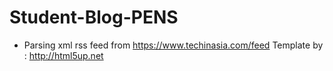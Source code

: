 # Student-Blog-PENS
- Parsing xml rss feed from https://www.techinasia.com/feed
Template by : http://html5up.net
